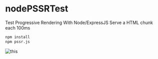 # nodePSSRTest
Test Progressive Rendering With Node/ExpressJS
Serve a HTML chunk each 100ms
```sh
npm install
npm pssr.js
```

![this](https://media.giphy.com/media/v3Mu2PKxaE0XxFSfy0/giphy.gif)
